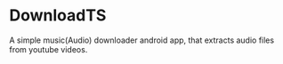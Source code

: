 # DownloadTS
A simple music(Audio) downloader android app, that extracts audio files from youtube videos.
